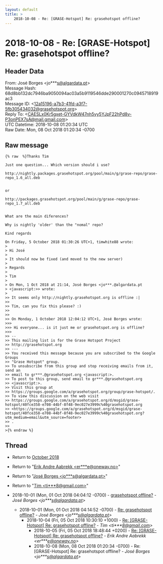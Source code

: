 ```yaml
---
layout: default
title: >
    2018-10-08 - Re: [GRASE-Hotspot] Re: grasehotspot offline?
---
```


# 2018-10-08 - Re: [GRASE-Hotspot] Re: grasehotspot offline?

## Header Data

From: José Borges \<jo***s@algardata.pt\><br>
Message Hash: 68d8bb132dc7946ba9050094ac03a5b9119546dde290001270c0945718919ac3<br>
Message ID: \<12a15196-a7b3-41fd-a3f7-5fb305434032@grasehotspot.org\><br>
Reply To: \<CAESLx0Kr5gxet-GYVdkW47nh5vy5YJpF22hPd8v-P3onPEX7sA@mail.gmail.com\><br>
UTC Datetime: 2018-10-08 01:20:34 UTC<br>
Raw Date: Mon, 08 Oct 2018 01:20:34 -0700<br>

## Raw message

```
{% raw  %}Thanks Tim

Just one question... Which version should i use?

http://nightly.packages.grasehotspot.org/pool/main/g/grase-repo/grase-repo_1.6_all.deb


or

http://packages.grasehotspot.org/pool/main/g/grase-repo/grase-repo_1.7_all.deb


What are the main diferences?

Why is nightly 'older' than the "nomal" repo?

Kind regards

On Friday, 5 October 2018 01:30:26 UTC+1, timwhite88 wrote:
>
> Hi José
>
> It should now be fixed (and moved to the new server)
>
> Regards
>
> Tim
>
> On Mon, 1 Oct 2018 at 21:14, José Borges <jo***.@algardata.pt 
> <javascript:>> wrote:
>
>> It seems only http://nightly.grasehotspot.org is offline :| 
>>
>> Tim, can you fix this please? :)
>>
>>
>> On Monday, 1 October 2018 12:04:12 UTC+1, José Borges wrote:
>>>
>>> Hi everyone... is it just me or grasehotspot.org is offline?
>>>
>> -- 
>> This mailing list is for the Grase Hotspot Project 
>> http://grasehotspot.org
>> --- 
>> You received this message because you are subscribed to the Google Groups 
>> "Grase Hotspot" group.
>> To unsubscribe from this group and stop receiving emails from it, send an 
>> email to gr***.@grasehotspot.org <javascript:>.
>> To post to this group, send email to gr***.@grasehotspot.org 
>> <javascript:>.
>> Visit this group at 
>> https://groups.google.com/a/grasehotspot.org/group/grase-hotspot/.
>> To view this discussion on the web visit 
>> https://groups.google.com/a/grasehotspot.org/d/msgid/grase-hotspot/40fce358-e708-44bf-8f48-9ec027e3999c%40grasehotspot.org 
>> <https://groups.google.com/a/grasehotspot.org/d/msgid/grase-hotspot/40fce358-e708-44bf-8f48-9ec027e3999c%40grasehotspot.org?utm_medium=email&utm_source=footer>
>> .
>>
>{% endraw %}
```

## Thread

+ Return to [October 2018](/archive/2018/10)

+ Return to "[Erik Andre Aabrekk <er***e<span>@</span>oneway.no>](/authors/er___e_at_oneway_no)"
+ Return to "[José Borges <jo***s<span>@</span>algardata.pt>](/authors/jo___s_at_algardata_pt)"
+ Return to "[Tim <ti***8<span>@</span>gmail.com>](/authors/ti___8_at_gmail_com)"

+ 2018-10-01 (Mon, 01 Oct 2018 04:04:12 -0700) - [grasehotspot offline?](/archive/2018/10/75f9d3c566a049c8af0e401adf709ae778fc94024110f98ae504b207d95ab059) - _José Borges \<jo***s@algardata.pt\>_
  + 2018-10-01 (Mon, 01 Oct 2018 04:14:52 -0700) - [Re: grasehotspot offline?](/archive/2018/10/f74902f4797cd2df446f70bfeac2847a07f30b7532f8906c528c0aab92034282) - _José Borges \<jo***s@algardata.pt\>_
    + 2018-10-04 (Fri, 05 Oct 2018 10:30:10 +1000) - [Re: [GRASE-Hotspot] Re: grasehotspot offline?](/archive/2018/10/34b0ceae05272fb0223e20a3f471533b442bafcb167adf9b51121283e83b8781) - _Tim \<ti***8@gmail.com\>_
      + 2018-10-05 (Fri, 05 Oct 2018 18:48:44 +0200) - [Re: [GRASE-Hotspot] Re: grasehotspot offline?](/archive/2018/10/fd9444e818de260ed1ca7f0a7bf624b4c153e5349f56059cde17aa236cfe8a9a) - _Erik Andre Aabrekk \<er***e@oneway.no\>_
      + 2018-10-08 (Mon, 08 Oct 2018 01:20:34 -0700) - Re: [GRASE-Hotspot] Re: grasehotspot offline? - _José Borges \<jo***s@algardata.pt\>_

